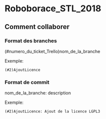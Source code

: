 # Roboborace_STL_2018

## Comment collaborer

### Format des branches

(#numero_du_ticket_Trello)nom_de_la_branche

Exemple: 

`(#2)AjoutLicence`

### Format de commit

nom_de_la_branche: description

Exemple: 

`(#2)AjoutLicence: Ajout de la licence LGPL3`
